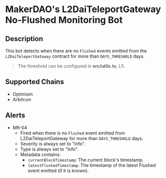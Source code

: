 # MakerDAO's L2DaiTeleportGateway No-Flushed Monitoring Bot

## Description

This bot detects when there are no `Flushed` events emitted from the `L2DaiTeleportGateway` contract for more than `DAYS_THRESHOLD` days.

> The threshold can be configured in **src/utils.ts**, L5.

## Supported Chains

- Optimism
- Arbitrum

## Alerts

- MK-04
  - Fired when there is no `Flushed` event emitted from L2DaiTeleportGateway for more than `DAYS_THRESHOLD` days.
  - Severity is always set to "Info".
  - Type is always set to "Info".
  - Metadata contains:
    - `currentBlockTimestamp`: The current block's timestamp.
    - `latestFlushedTimestamp`: The timestamp of the latest Flushed event emitted (if it is known).
